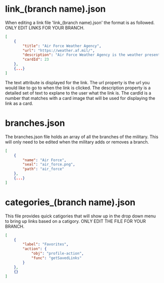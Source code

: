 # link_(branch name).json
When editing a link file 'link_(branch name).json' the format is as followed. ONLY EDIT LINKS FOR YOUR BRANCH.

```` json
[
    {
        "title": "Air Force Weather Agency",
        "url": "https://weather.af.mil/",
        "description": "Air Force Weather Agency is the weather presented by the Air Force.",
        "cardId": 23
    },
    {...}
]

````

The text attribute is displayed for the link. The url property is the url you would like to go to when the link is clicked. The description property is a detailed set of text to explane to the user what the link is. The cardId is a number that matches with a card image that will be used for displaying the link as a card. 


# branches.json
The branches.json file holds an array of all the branches of the military. This will only need to be edited when the military adds or removes a branch.

```` json
[
    {
        "name": "Air Force",
        "seal": "air_force.png",
        "path": "air_force"
    },
    {...}
]
````


# categories_(branch name).json
This file provides quick catigories that will show up in the drop down menu to bring up links based on a catigory. ONLY EDIT THE FILE FOR YOUR BRANCH.

```` json
[
    {
        "label": "Favorites",
        "action": {
            "obj": "profile-action",
            "func": "getSavedLinks"
        }
    },
    {}
]
````
